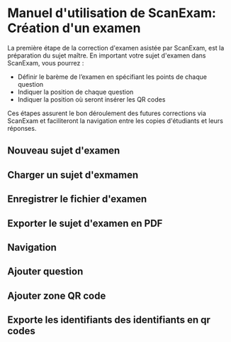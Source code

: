 # Manuel d'utilisation de ScanExam: Création d'un examen
La première étape de la correction d'examen asistée par ScanExam, est la préparation du sujet maître. En important votre sujet d'examen dans ScanExam, vous pourrez :
- Définir le barème de l’examen en spécifiant les points de chaque question
- Indiquer la position de chaque question
- Indiquer la position où seront insérer les QR codes

Ces étapes assurent le bon déroulement des futures corrections via ScanExam et faciliteront la navigation entre les copies d'étudiants et leurs réponses.
## Nouveau sujet d'examen
## Charger un sujet d'exmamen
## Enregistrer le fichier d'examen
## Exporter le sujet d'examen en PDF
## Navigation
## Ajouter question
## Ajouter zone QR code
## Exporte les identifiants des identifiants en qr codes
